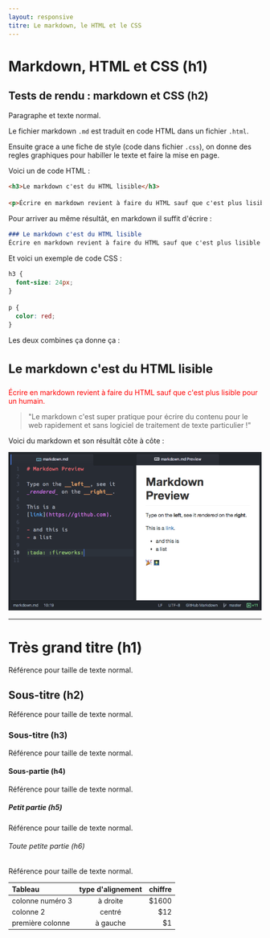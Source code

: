 ```yaml
---
layout: responsive
titre: Le markdown, le HTML et le CSS
---
```


# Markdown, HTML et CSS (h1)

## Tests de rendu : markdown et CSS (h2)

Paragraphe et texte normal.

Le fichier markdown `.md` est traduit en code HTML dans un fichier `.html`.

Ensuite grace a une fiche de style (code dans fichier `.css`), on donne des regles graphiques pour habiller le texte et faire la mise en page.

Voici un de code HTML :

```html
<h3>Le markdown c'est du HTML lisible</h3>

<p>Écrire en markdown revient à faire du HTML sauf que c'est plus lisible pour un humain.</p>
```

Pour arriver au même résultât, en markdown il suffit d'écrire :

```markdown
### Le markdown c'est du HTML lisible
Écrire en markdown revient à faire du HTML sauf que c'est plus lisible pour un humain.
```

Et voici un exemple de code CSS :

```css
h3 {
  font-size: 24px;
}

p {
  color: red;
}
```

Les deux combines ça donne ça :

<h3 style='font-size: 24px;'>Le markdown c'est du HTML lisible</h3>

<p style='color: red;'>Écrire en markdown revient à faire du HTML sauf que c'est plus lisible pour un humain.</p>

> "Le markdown c'est super pratique pour écrire du contenu pour le web rapidement et sans logiciel de traitement de texte particulier !"

Voici du markdown et son résultât côte à côte :

![markdown preview atom](images/markdown-preview.png)

---

# Très grand titre (h1)
Référence pour taille de texte normal.

## Sous-titre (h2)
Référence pour taille de texte normal.

### Sous-titre (h3)
Référence pour taille de texte normal.

#### Sous-partie (h4)
Référence pour taille de texte normal.

##### Petit partie (h5)
Référence pour taille de texte normal.

###### Toute petite partie (h6)
Référence pour taille de texte normal.


| Tableau           | type d'alignement | chiffre  |
|:----------------- |:-----------------:| --------:|
| colonne numéro 3  | à droite          |    $1600 |
| colonne 2         | centré            |      $12 |
| première colonne  | à gauche          |       $1 |

